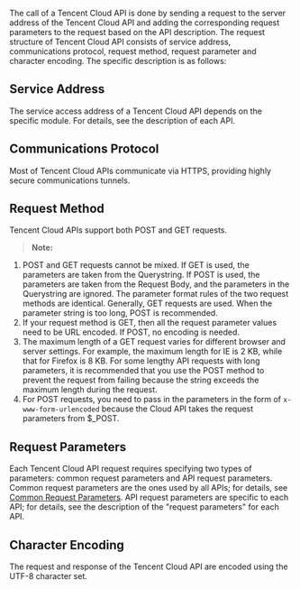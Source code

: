 The call of a Tencent Cloud API is done by sending a request to the server address of the Tencent Cloud API and adding the corresponding request parameters to the request based on the API description. The request structure of Tencent Cloud API consists of service address, communications protocol, request method, request parameter and character encoding. The specific description is as follows:

## Service Address
The service access address of a Tencent Cloud API depends on the specific module. For details, see the description of each API.

## Communications Protocol
Most of Tencent Cloud APIs communicate via HTTPS, providing highly secure communications tunnels.

## Request Method
Tencent Cloud APIs support both POST and GET requests.

>**Note:**
1. POST and GET requests cannot be mixed. If GET is used, the parameters are taken from the Querystring. If POST is used, the parameters are taken from the Request Body, and the parameters in the Querystring are ignored. The parameter format rules of the two request methods are identical. Generally, GET requests are used. When the parameter string is too long, POST is recommended.
2. If your request method is GET, then all the request parameter values need to be URL encoded. If POST, no encoding is needed.
3. The maximum length of a GET request varies for different browser and server settings. For example, the maximum length for IE is 2 KB, while that for Firefox is 8 KB. For some lengthy API requests with long parameters, it is recommended that you use the POST method to prevent the request from failing because the string exceeds the maximum length during the request.
4. For POST requests, you need to pass in the parameters in the form of `x-www-form-urlencoded` because the Cloud API takes the request parameters from $_POST.

## Request Parameters
Each Tencent Cloud API request requires specifying two types of parameters: common request parameters and API request parameters. Common request parameters are the ones used by all APIs; for details, see [Common Request Parameters](https://intl.cloud.tencent.com/document/api/377/4153). API request parameters are specific to each API; for details, see the description of the "request parameters" for each API.

## Character Encoding
The request and response of the Tencent Cloud API are encoded using the UTF-8 character set.

